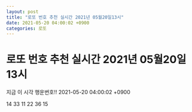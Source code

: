 ```yaml
---
layout: post
title: "로또 번호 추천 실시간 2021년 05월20일13시"
date: 2021-05-20 04:00:02 +0900
categories: 로또
---
```


# 로또 번호 추천 실시간 2021년 05월20일13시

지금 이 시각 행운번호!! 2021-05-20 04:00:02 +0900

 14  33  11  22  36  15 

